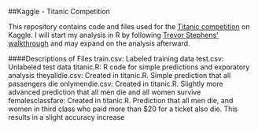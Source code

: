 ##Kaggle - Titanic Competition

This repository contains code and files used for the [Titanic competition](http://www.kaggle.com/c/titanic-gettingStarted) on Kaggle.  I will start my analysis in R by following [Trevor Stephens' walkthrough](http://trevorstephens.com/post/72916401642/titanic-getting-started-with-r) and may expand on the analysis afterward.

####Descriptions of Files
train.csv: Labeled training data
test.csv: Unlabeled test data
titanic.R: R code for simple predictions and exporatory analysis
theyalldie.csv: Created in titanic.R.  Simple prediction that all passengers die 
onlymendie.csv: Created in titanic.R.  Slightly more advanced prediction that all men die and all women survive
femalesclassfare: Created in titanic.R.  Prediction that all men die, and women in third class who paid more than $20 for a ticket also die.  This results in a slight accuracy increase
